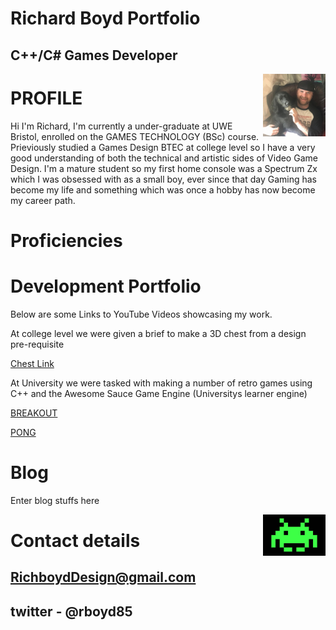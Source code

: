 
#                                                         Richard Boyd Portfolio          
  
##                                                            C++/C# Games Developer
  


 ><img align="right" width="100" width="300" src="oreo.jpg">

 
# PROFILE

Hi I'm Richard, I'm currently a under-graduate at UWE Bristol, enrolled on the GAMES TECHNOLOGY (BSc) course. Prieviously studied a Games Design BTEC at college level 
so I have a very good understanding of both the technical and artistic sides of Video Game Design. I'm a mature student so my first home console was a Spectrum Zx
which I was obsessed with as a small boy, ever since that day Gaming has become my life and something which was once a hobby has now become my career path.


# Proficiencies



# Development Portfolio

Below are some Links to YouTube Videos showcasing my work. 

At college level we were given a brief to make a 3D chest from a design pre-requisite 

[Chest Link](https://www.youtube.com/watch?v=orMFWexDawU)

At University we were tasked with making a number of retro games using C++ and the Awesome Sauce Game Engine (Universitys learner engine)

[BREAKOUT](https://youtu.be/xtEvJHBu3wU)

[PONG](https://youtu.be/2sB0q8qLngg)


# Blog

Enter blog stuffs here

 ><img align="right" width="100" width="300" src="Space_invaders_alien.jpg">





# Contact details

## RichboydDesign@gmail.com 
## twitter - @rboyd85

